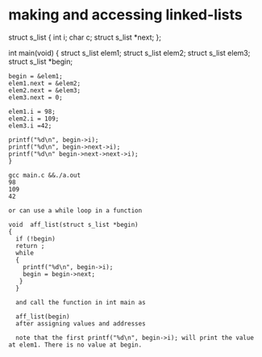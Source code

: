 # making and accessing linked-lists

struct s_list
{ 
  int   i;
  char  c;
  struct s_list *next;
  };
  
  int main(void)
  {
    struct s_list elem1;
    struct s_list elem2;
    struct s_list elem3;
    struct s_list *begin;
    
    begin = &elem1;
    elem1.next = &elem2;
    elem2.next = &elem3;
    elem3.next = 0;
    
    elem1.i = 98;
    elem2.i = 109;
    elem3.i =42;
    
    printf("%d\n", begin->i);
    printf("%d\n", begin->next->i);
    printf("%d\n" begin->next->next->i);
    }
    
    gcc main.c &&./a.out
    98
    109
    42
    
    or can use a while loop in a function
    
    void  aff_list(struct s_list *begin)
    {
      if (!begin)
      return ;
      while
      {
        printf("%d\n", begin->i);
        begin = begin->next;
       }
      }
      
      and call the function in int main as
      
      aff_list(begin)
      after assigning values and addresses
      
      note that the first printf("%d\n", begin->i); will print the value at elem1. There is no value at begin.
      
